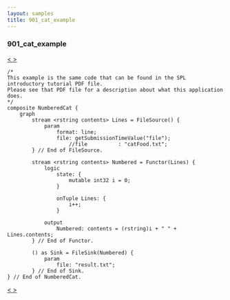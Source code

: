 ```yaml
---
layout: samples
title: 901_cat_example
---
```


### 901_cat_example

<div class="sampleNav"><a class="button" href="/streamsx.documentation/samples/spl-for-beginner/103_view_annotation_at_work_com_acme_test_ViewAnnotationAtWork_spl/"> < </a><a class="button" href="/streamsx.documentation/samples/spl-for-beginner/902_word_count_word_count_Helpers_spl/"> > </a>
</div>

~~~~~~
/*
This example is the same code that can be found in the SPL introductory tutorial PDF file.
Please see that PDF file for a description about what this application does.
*/
composite NumberedCat {
	graph
		stream <rstring contents> Lines = FileSource() {
			param
				format: line;
				file: getSubmissionTimeValue("file");
					//file			: "catFood.txt";	
		} // End of FileSource.
		
		stream <rstring contents> Numbered = Functor(Lines) {
			logic
				state: {
					mutable int32 i = 0;
				}
				
				onTuple Lines: { 
					i++;
				}
					
			output
				Numbered: contents = (rstring)i + " " + Lines.contents;
		} // End of Functor.
		
		() as Sink = FileSink(Numbered) {
			param
				file: "result.txt";
		} // End of Sink.
} // End of NumberedCat.

~~~~~~

<div class="sampleNav"><a class="button" href="/streamsx.documentation/samples/spl-for-beginner/103_view_annotation_at_work_com_acme_test_ViewAnnotationAtWork_spl/"> < </a><a class="button" href="/streamsx.documentation/samples/spl-for-beginner/902_word_count_word_count_Helpers_spl/"> > </a>
</div>

